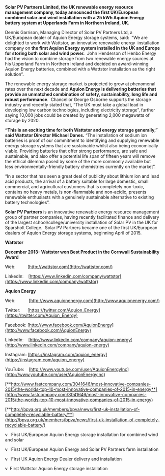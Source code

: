 **Solar PV Partners Limited, the UK renewable energy resource management company, today announced the first UK/European combined solar and wind installation with a 25 kWh Aquion Energy battery system at Upperlands Farm in Northern Ireland, UK.**

Dennis Garrison, Managing Director of Solar PV Partners Ltd, a UK/European dealer of Aquion Energy storage systems, said:  “We are delighted to work with Wattstor, an innovative renewable energy  installation company on **the first Aquion Energy system installed in the UK and Europe for storing both solar and wind power.**  John Henderson of Henbo Energy had the vision to combine storage from two renewable energy sources at his Upperland Farm in Northern Ireland and decided on award-winning Aquion Energy batteries, combined with a Wattstor installation as the right solution”.

The renewable energy storage market is projected to grow at phenomenal rates over the next decade and **Aquion Energy is delivering batteries that provide an unmatched combination of safety, sustainability, long life and robust performance**.  Chancellor George Osborne supports the storage industry and recently stated that, “The UK must take a global lead in developing low carbon technologies, including electricity storage”, further saying 10,000 jobs could be created by generating 2,000 megawatts of storage by 2020.

**“This is an exciting time for both Wattstor and energy storage generally,” said Wattstor Director Michael Danes.** “The installation of sodium ion batteries is proof of our commitment to identifying and supplying renewable energy storage systems that are sustainable whilst also being economically viable. Providing batteries that offer strong performance, are safe and sustainable, and also offer a potential life span of fifteen years will remove the ethical dilemma posed by some of the more commonly available but less environmentally-friendly battery chemistries currently on the market”.

“In a sector that has seen a great deal of publicity about lithium ion and lead acid products, the arrival of a battery suitable for large domestic, small commercial, and agricultural customers that is completely non-toxic, contains no heavy metals, is non-flammable and non-acidic, presents renewable enthusiasts with a genuinely sustainable alternative to existing battery technologies”.

**Solar PV Partners** is an innovative renewable energy resource management group of partner companies, having recently facilitated finance and delivery of the largest school/college/university installation of Solar PV in the UK for Sparsholt College.  Solar PV Partners became one of the first UK/European dealers of Aquion Energy storage systems, beginning April of 2015.

**Wattstor**

**December 2013- Wattstor won Best Product in the Cornwall Sustainability Award**

Web:          [http://wattstor.com](http://wattstor.com/)

LinkedIn:    [https://www.linkedin.com/company/wattstor](https://www.linkedin.com/company/wattstor)

**Aquion Energy**

Web:           [http://www.aquionenergy.com](http://www.aquionenergy.com/)

Twitter:      [https://twitter.com/Aquion_Energy](https://twitter.com/Aquion_Energy)

Facebook: [http://www.facebook.com/AquionEnergy](http://www.facebook.com/AquionEnergy)

LinkedIn:    [http://www.linkedin.com/company/aquion-energy](http://www.linkedin.com/company/aquion-energy)

Instagram: [https://instagram.com/aquion_energy](https://instagram.com/aquion_energy)

YouTube:    [http://www.youtube.com/user/AquionEnergyInc](http://www.youtube.com/user/AquionEnergyInc)

[](http://www.linkedin.com/company/airwave-europe-limite)[](http://www.facebook.com/AirwaveEurop)[](https://twitter.com/AirwaveEurop)[](http://www.youtube.com/user/AirwaveEurop)[**http://www.fastcompany.com/3041646/most-innovative-companies-2015/the-worlds-top-10-most-innovative-companies-of-2015-in-energy**](http://www.fastcompany.com/3041646/most-innovative-companies-2015/the-worlds-top-10-most-innovative-companies-of-2015-in-energy)

[**http://bpva.org.uk/members/bpva/news/first-uk-installation-of-completely-recyclable-battery/**](http://bpva.org.uk/members/bpva/news/first-uk-installation-of-completely-recyclable-battery/)

v   First UK/European Aquion Energy storage installation for combined wind and solar

v   First UK/European Aquion Energy and Solar PV Partners farm installation

v   First UK Aquion Energy Dealer delivery and installation

v  First Wattstor Aquion Energy storage installation
